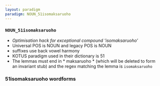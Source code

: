 ```yaml
---
layout: paradigm
paradigm: NOUN_51isomaksaruoho
---
```

### ` NOUN_51isomaksaruoho `

* _Optimisation hack for exceptional compound ’isomaksaruoho’_
* Universal POS is NOUN and legacy POS is NOUN
* suffixes use back vowel harmony
* KOTUS paradigm used in their dictionary is 51
* The lemmas must end in * maksaruoho * (which will be deleted to form an invariant stub) and the regex matching the lemma is ` isomaksaruoho `

### 51isomaksaruoho wordforms


